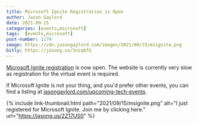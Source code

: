 ```yaml
---
title: Microsoft Ignite Registration is Open
author: Jason Gaylord
date: 2021-09-15
categories: [events,microsoft]
tags:  [events,microsoft]
post-number: 1174
image: https://cdn.jasongaylord.com/images/2021/09/15/msignite.png
bitly: https://jasong.us/3nzq6fG
---
```


[Microsoft Ignite registration](https://jasong.us/2Z17US0) is now open. The website is currently very slow as registration for the virtual event is required. 

If Microsoft Ignite is not your thing, and you'd prefer other events, you can find a listing at [jasongaylord.com/upcoming-tech-events](https://jasong.us/events).

{% include link-thumbnail.html path="2021/09/15/msignite.png" alt="I just registered for Microsoft Ignite. Join me by clicking here." url="https://jasong.us/2Z17US0" %}